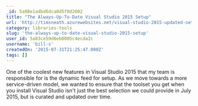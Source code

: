 ```yaml
---
_id: 5a88e1adbd6dca0d5f0d2602
title: "The Always-Up-To-Date Visual Studio 2015 Setup"
url: 'http://timsneath.azurewebsites.net/visual-studio-2015-updated-setup/'
category: libraries-tools
slug: 'the-always-up-to-date-visual-studio-2015-setup'
user_id: 5a83ce59d6eb0005c4ecda2c
username: 'bill-s'
createdOn: '2015-07-31T21:25:47.000Z'
tags: []
---
```


One of the coolest new features in Visual Studio 2015 that my team is responsible for is the dynamic feed for setup. As we move towards a more service-driven model, we wanted to ensure that the toolset you get when you install Visual Studio isn't just the best selection we could provide in July 2015, but is curated and updated over time.
